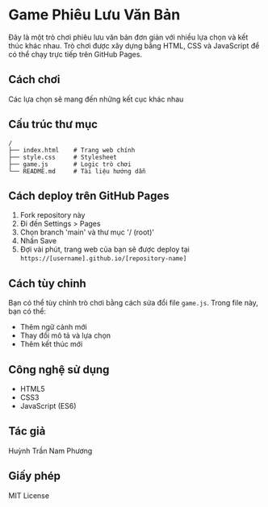 # Game Phiêu Lưu Văn Bản

Đây là một trò chơi phiêu lưu văn bản đơn giản với nhiều lựa chọn và kết thúc khác nhau. Trò chơi được xây dựng bằng HTML, CSS và JavaScript để có thể chạy trực tiếp trên GitHub Pages.

## Cách chơi

Các lựa chọn sẽ mang đến những kết cục khác nhau

## Cấu trúc thư mục

```
/
├── index.html    # Trang web chính
├── style.css     # Stylesheet
├── game.js       # Logic trò chơi
└── README.md     # Tài liệu hướng dẫn
```

## Cách deploy trên GitHub Pages

1. Fork repository này
2. Đi đến Settings > Pages
3. Chọn branch 'main' và thư mục '/ (root)'
4. Nhấn Save
5. Đợi vài phút, trang web của bạn sẽ được deploy tại `https://[username].github.io/[repository-name]`

## Cách tùy chỉnh

Bạn có thể tùy chỉnh trò chơi bằng cách sửa đổi file `game.js`. Trong file này, bạn có thể:

- Thêm ngữ cảnh mới
- Thay đổi mô tả và lựa chọn
- Thêm kết thúc mới

## Công nghệ sử dụng

- HTML5
- CSS3
- JavaScript (ES6)

## Tác giả

Huỳnh Trần Nam Phương

## Giấy phép

MIT License